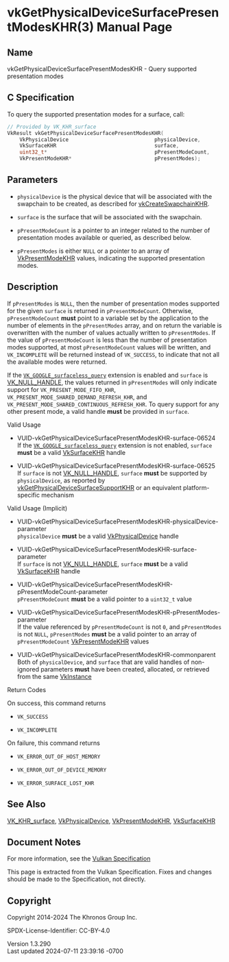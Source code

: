 # vkGetPhysicalDeviceSurfacePresentModesKHR(3) Manual Page

## Name

vkGetPhysicalDeviceSurfacePresentModesKHR - Query supported presentation
modes



## <a href="#_c_specification" class="anchor"></a>C Specification

To query the supported presentation modes for a surface, call:

``` c
// Provided by VK_KHR_surface
VkResult vkGetPhysicalDeviceSurfacePresentModesKHR(
    VkPhysicalDevice                            physicalDevice,
    VkSurfaceKHR                                surface,
    uint32_t*                                   pPresentModeCount,
    VkPresentModeKHR*                           pPresentModes);
```

## <a href="#_parameters" class="anchor"></a>Parameters

- `physicalDevice` is the physical device that will be associated with
  the swapchain to be created, as described for
  [vkCreateSwapchainKHR](https://registry.khronos.org/vulkan/specs/1.3-extensions/man/html/vkCreateSwapchainKHR.html).

- `surface` is the surface that will be associated with the swapchain.

- `pPresentModeCount` is a pointer to an integer related to the number
  of presentation modes available or queried, as described below.

- `pPresentModes` is either `NULL` or a pointer to an array of
  [VkPresentModeKHR](https://registry.khronos.org/vulkan/specs/1.3-extensions/man/html/VkPresentModeKHR.html) values, indicating the
  supported presentation modes.

## <a href="#_description" class="anchor"></a>Description

If `pPresentModes` is `NULL`, then the number of presentation modes
supported for the given `surface` is returned in `pPresentModeCount`.
Otherwise, `pPresentModeCount` **must** point to a variable set by the
application to the number of elements in the `pPresentModes` array, and
on return the variable is overwritten with the number of values actually
written to `pPresentModes`. If the value of `pPresentModeCount` is less
than the number of presentation modes supported, at most
`pPresentModeCount` values will be written, and `VK_INCOMPLETE` will be
returned instead of `VK_SUCCESS`, to indicate that not all the available
modes were returned.

If the [`VK_GOOGLE_surfaceless_query`](VK_GOOGLE_surfaceless_query.html)
extension is enabled and `surface` is
[VK_NULL_HANDLE](https://registry.khronos.org/vulkan/specs/1.3-extensions/man/html/VK_NULL_HANDLE.html), the values returned in
`pPresentModes` will only indicate support for
`VK_PRESENT_MODE_FIFO_KHR`, `VK_PRESENT_MODE_SHARED_DEMAND_REFRESH_KHR`,
and `VK_PRESENT_MODE_SHARED_CONTINUOUS_REFRESH_KHR`. To query support
for any other present mode, a valid handle **must** be provided in
`surface`.

Valid Usage

- <a href="#VUID-vkGetPhysicalDeviceSurfacePresentModesKHR-surface-06524"
  id="VUID-vkGetPhysicalDeviceSurfacePresentModesKHR-surface-06524"></a>
  VUID-vkGetPhysicalDeviceSurfacePresentModesKHR-surface-06524  
  If the
  [`VK_GOOGLE_surfaceless_query`](VK_GOOGLE_surfaceless_query.html)
  extension is not enabled, `surface` **must** be a valid
  [VkSurfaceKHR](https://registry.khronos.org/vulkan/specs/1.3-extensions/man/html/VkSurfaceKHR.html) handle

- <a href="#VUID-vkGetPhysicalDeviceSurfacePresentModesKHR-surface-06525"
  id="VUID-vkGetPhysicalDeviceSurfacePresentModesKHR-surface-06525"></a>
  VUID-vkGetPhysicalDeviceSurfacePresentModesKHR-surface-06525  
  If `surface` is not [VK_NULL_HANDLE](https://registry.khronos.org/vulkan/specs/1.3-extensions/man/html/VK_NULL_HANDLE.html), `surface`
  **must** be supported by `physicalDevice`, as reported by
  [vkGetPhysicalDeviceSurfaceSupportKHR](https://registry.khronos.org/vulkan/specs/1.3-extensions/man/html/vkGetPhysicalDeviceSurfaceSupportKHR.html)
  or an equivalent platform-specific mechanism

Valid Usage (Implicit)

- <a
  href="#VUID-vkGetPhysicalDeviceSurfacePresentModesKHR-physicalDevice-parameter"
  id="VUID-vkGetPhysicalDeviceSurfacePresentModesKHR-physicalDevice-parameter"></a>
  VUID-vkGetPhysicalDeviceSurfacePresentModesKHR-physicalDevice-parameter  
  `physicalDevice` **must** be a valid
  [VkPhysicalDevice](https://registry.khronos.org/vulkan/specs/1.3-extensions/man/html/VkPhysicalDevice.html) handle

- <a
  href="#VUID-vkGetPhysicalDeviceSurfacePresentModesKHR-surface-parameter"
  id="VUID-vkGetPhysicalDeviceSurfacePresentModesKHR-surface-parameter"></a>
  VUID-vkGetPhysicalDeviceSurfacePresentModesKHR-surface-parameter  
  If `surface` is not [VK_NULL_HANDLE](https://registry.khronos.org/vulkan/specs/1.3-extensions/man/html/VK_NULL_HANDLE.html), `surface`
  **must** be a valid [VkSurfaceKHR](https://registry.khronos.org/vulkan/specs/1.3-extensions/man/html/VkSurfaceKHR.html) handle

- <a
  href="#VUID-vkGetPhysicalDeviceSurfacePresentModesKHR-pPresentModeCount-parameter"
  id="VUID-vkGetPhysicalDeviceSurfacePresentModesKHR-pPresentModeCount-parameter"></a>
  VUID-vkGetPhysicalDeviceSurfacePresentModesKHR-pPresentModeCount-parameter  
  `pPresentModeCount` **must** be a valid pointer to a `uint32_t` value

- <a
  href="#VUID-vkGetPhysicalDeviceSurfacePresentModesKHR-pPresentModes-parameter"
  id="VUID-vkGetPhysicalDeviceSurfacePresentModesKHR-pPresentModes-parameter"></a>
  VUID-vkGetPhysicalDeviceSurfacePresentModesKHR-pPresentModes-parameter  
  If the value referenced by `pPresentModeCount` is not `0`, and
  `pPresentModes` is not `NULL`, `pPresentModes` **must** be a valid
  pointer to an array of `pPresentModeCount`
  [VkPresentModeKHR](https://registry.khronos.org/vulkan/specs/1.3-extensions/man/html/VkPresentModeKHR.html) values

- <a href="#VUID-vkGetPhysicalDeviceSurfacePresentModesKHR-commonparent"
  id="VUID-vkGetPhysicalDeviceSurfacePresentModesKHR-commonparent"></a>
  VUID-vkGetPhysicalDeviceSurfacePresentModesKHR-commonparent  
  Both of `physicalDevice`, and `surface` that are valid handles of
  non-ignored parameters **must** have been created, allocated, or
  retrieved from the same [VkInstance](https://registry.khronos.org/vulkan/specs/1.3-extensions/man/html/VkInstance.html)

Return Codes

On success, this command returns  
- `VK_SUCCESS`

- `VK_INCOMPLETE`

On failure, this command returns  
- `VK_ERROR_OUT_OF_HOST_MEMORY`

- `VK_ERROR_OUT_OF_DEVICE_MEMORY`

- `VK_ERROR_SURFACE_LOST_KHR`

## <a href="#_see_also" class="anchor"></a>See Also

[VK_KHR_surface](https://registry.khronos.org/vulkan/specs/1.3-extensions/man/html/VK_KHR_surface.html),
[VkPhysicalDevice](https://registry.khronos.org/vulkan/specs/1.3-extensions/man/html/VkPhysicalDevice.html),
[VkPresentModeKHR](https://registry.khronos.org/vulkan/specs/1.3-extensions/man/html/VkPresentModeKHR.html),
[VkSurfaceKHR](https://registry.khronos.org/vulkan/specs/1.3-extensions/man/html/VkSurfaceKHR.html)

## <a href="#_document_notes" class="anchor"></a>Document Notes

For more information, see the <a
href="https://registry.khronos.org/vulkan/specs/1.3-extensions/html/vkspec.html#vkGetPhysicalDeviceSurfacePresentModesKHR"
target="_blank" rel="noopener">Vulkan Specification</a>

This page is extracted from the Vulkan Specification. Fixes and changes
should be made to the Specification, not directly.

## <a href="#_copyright" class="anchor"></a>Copyright

Copyright 2014-2024 The Khronos Group Inc.

SPDX-License-Identifier: CC-BY-4.0

Version 1.3.290  
Last updated 2024-07-11 23:39:16 -0700
